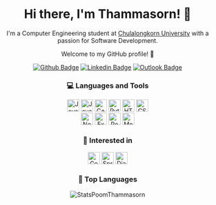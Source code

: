 <h1 align="center"> Hi there, I'm Thammasorn! 👋</h1>
<p align="center">I'm a Computer Engineering student at <a href="https://www.chula.ac.th/en/" >Chulalongkorn University</a> with a passion for Software Development.</p>
<p align="center">Welcome to my GitHub profile! 🚀</p>

<div align="center">
  
  [![Github Badge](https://img.shields.io/badge/GitHub--000?style=social&logo=Github&logoColor=black&link=https://github.com/PoomThammasorn)](https://github.com/PoomThammasorn)
  [![Linkedin Badge](https://img.shields.io/badge/LinkedIn--000?style=social&logo=Linkedin&logoColor=0077B5&link=https://www.linkedin.com/in/thammasorn-t/)](https://www.linkedin.com/in/thammasorn-t/)
  [![Outlook Badge](https://img.shields.io/badge/email--000?style=social&logo=microsoft-outlook&logoColor=0078d4&link=mailto:thammasorn.t@outlook.com)](mailto:thammasorn.t@outlook.com)
  
</div>

<h3 align="center">💻 Languages and Tools</h3>

<div align="center">

  <img alt="JavaScript" height="28" src="https://img.shields.io/badge/JavaScript-323330?style=for-the-badge&logo=javascript&logoColor=F7DF1E">
  <img alt="Java" height="28" src="https://img.shields.io/badge/Java-%23ED8B00.svg?style=for-the-badge&logo=openjdk&logoColor=white">
  <img alt="C++" height="28" src="https://img.shields.io/badge/C%2B%2B-00599C?style=for-the-badge&logo=c%2B%2B&logoColor=white">
  <img alt="Python" height="28" src="https://img.shields.io/badge/Python-3670A0?style=for-the-badge&logo=python&logoColor=ffdd54">
  <img alt="HTML5" height="28" src="https://img.shields.io/badge/html5-%23E34F26.svg?style=for-the-badge&logo=html5&logoColor=white">
  <img alt="CSS3" height="28" src="https://img.shields.io/badge/css3-%231572B6.svg?style=for-the-badge&logo=css3&logoColor=white">
  <br>
  <img alt="Node.js" height="28" src="https://img.shields.io/badge/Node%20js-339933?style=for-the-badge&logo=nodedotjs&logoColor=white">
  <img alt="Express.js" height="28" src="https://img.shields.io/badge/Express%20js-000000?style=for-the-badge&logo=express&logoColor=white">
  <img alt="PostgreSQL" height="28" src="https://img.shields.io/badge/PostgreSQL-%23316192.svg?style=for-the-badge&logo=postgresql&logoColor=white">
  <img alt="MongoDB" height="28" src="https://img.shields.io/badge/MongoDB-%234ea94b.svg?style=for-the-badge&logo=mongodb&logoColor=white">

</div>

<h3 align="center">💭 Interested in</h3>

<div align="center">
  
  <img alt="Go" height="28" src="https://img.shields.io/badge/Go-00ADD8?style=for-the-badge&logo=go&logoColor=white">
  <img alt="Spring" height="28" src="https://img.shields.io/badge/spring-%236DB33F.svg?style=for-the-badge&logo=spring&logoColor=white">
  <img alt="Django" height="28" src="https://img.shields.io/badge/Django-092E20?style=for-the-badge&logo=django&logoColor=green">
  
</div>

<h3 align="center">🌟 Top Languages</h3>

<div align="center">
  
  <img alt="StatsPoomThammasorn" src="https://github-readme-stats.vercel.app/api/top-langs/?username=PoomThammasorn&theme=tokyonight&layout=compact&hide=Makefile,Assembly,C">
  
</div>

